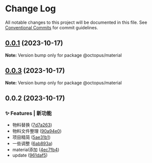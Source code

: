 # Change Log

All notable changes to this project will be documented in this file.
See [Conventional Commits](https://conventionalcommits.org) for commit guidelines.

## [0.0.1](https://github.com/Season-Z/skeleton/compare/v0.0.3...v0.0.1) (2023-10-17)

**Note:** Version bump only for package @octopus/material

## [0.0.3](https://github.com/Season-Z/skeleton/compare/v0.0.2...v0.0.3) (2023-10-17)

**Note:** Version bump only for package @octopus/material

## 0.0.2 (2023-10-17)

### ✨ Features | 新功能

* 物料替换 ([7d7a263](https://github.com/Season-Z/skeleton/commit/7d7a26347367c08ab55a6dcca71a98ac11e35d56))
* 物料文件整理 ([90a94e0](https://github.com/Season-Z/skeleton/commit/90a94e0c1a005700163f4fce15b43c380a85b91a))
* 项目精简 ([5ae31b1](https://github.com/Season-Z/skeleton/commit/5ae31b163ffd0d324721efa2f357826079498522))
* 一些调整 ([6ab893a](https://github.com/Season-Z/skeleton/commit/6ab893abcd9a9958e53f87f1b4719e4981b62f7a))
* material添加 ([4ec7fb4](https://github.com/Season-Z/skeleton/commit/4ec7fb4d8485bf3c4df3b0da58c9c9a9c4cc6b4f))
* update ([961daf5](https://github.com/Season-Z/skeleton/commit/961daf5ecf7d1628df40a3b5ba222d6a7043106e))
